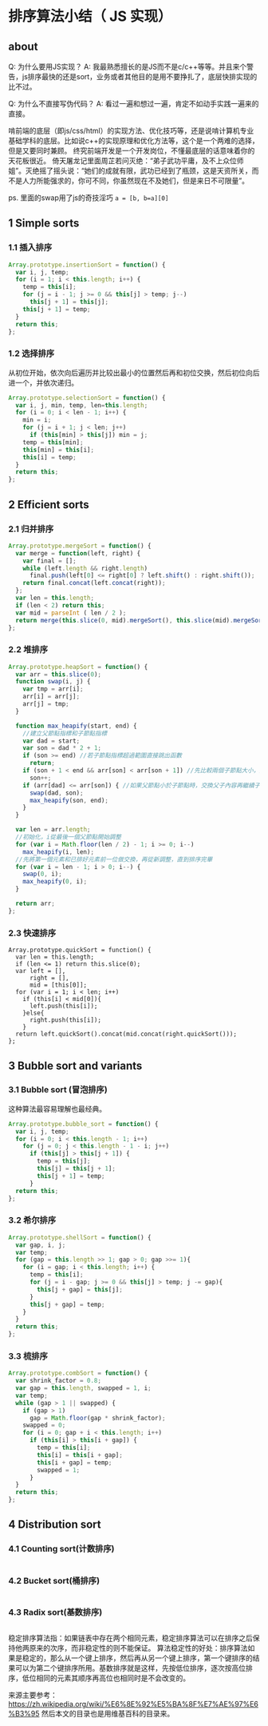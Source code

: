 # 排序算法小结（ JS 实现）

## about
Q: 为什么要用JS实现？
A: 我最熟悉擅长的是JS而不是c/c++等等。并且来个警告，js排序最快的还是sort，业务或者其他目的是用不要挣扎了，底层快排实现的比不过。

Q: 为什么不直接写伪代码？
A: 看过一遍和想过一遍，肯定不如动手实践一遍来的直接。

啃前端的底层（即js/css/html）的实现方法、优化技巧等，还是说啃计算机专业基础学科的底层。比如说c++的实现原理和优化方法等，这个是一个两难的选择，但是又要同时兼顾。
终究前端开发是一个开发岗位，不懂最底层的话意味着你的天花板很近。
倚天屠龙记里面周芷若问灭绝：“弟子武功平庸，及不上众位师姐”。灭绝摇了摇头说：“她们的成就有限，武功已经到了瓶颈，这是天资所关，而不是人力所能强求的，你可不同，你虽然现在不及她们，但是来日不可限量”。

ps. 里面的swap用了js的奇技淫巧  `a = [b, b=a][0]` 

## 1 Simple sorts

### 1.1 插入排序
```JavaScript
Array.prototype.insertionSort = function() {
  var i, j, temp;
  for (i = 1; i < this.length; i++) {
    temp = this[i];
    for (j = i - 1; j >= 0 && this[j] > temp; j--)
      this[j + 1] = this[j];
    this[j + 1] = temp;
  }
  return this;
};
```

### 1.2 选择排序
从初位开始，依次向后遍历并比较出最小的位置然后再和初位交换，然后初位向后进一个，并依次递归。
```JavaScript
Array.prototype.selectionSort = function() {
  var i, j, min, temp, len=this.length;
  for (i = 0; i < len - 1; i++) {
    min = i;
    for (j = i + 1; j < len; j++)
      if (this[min] > this[j]) min = j;
    temp = this[min];
    this[min] = this[i];
    this[i] = temp;
  }
  return this;
};
```

## 2 Efficient sorts

### 2.1 归并排序
```JavaScript
Array.prototype.mergeSort = function() {
  var merge = function(left, right) {
    var final = [];
    while (left.length && right.length)
      final.push(left[0] <= right[0] ? left.shift() : right.shift());
    return final.concat(left.concat(right));
  };
  var len = this.length;
  if (len < 2) return this;
  var mid = parseInt ( len / 2 );
  return merge(this.slice(0, mid).mergeSort(), this.slice(mid).mergeSort());
};
```

### 2.2 堆排序
```JavaScript
Array.prototype.heapSort = function() {
  var arr = this.slice(0);
  function swap(i, j) {
    var tmp = arr[i];
    arr[i] = arr[j];
    arr[j] = tmp;
  }

  function max_heapify(start, end) {
    //建立父節點指標和子節點指標
    var dad = start;
    var son = dad * 2 + 1;
    if (son >= end) //若子節點指標超過範圍直接跳出函數
      return;
    if (son + 1 < end && arr[son] < arr[son + 1]) //先比較兩個子節點大小，選擇最大的
      son++;
    if (arr[dad] <= arr[son]) { //如果父節點小於子節點時，交換父子內容再繼續子節點和孫節點比較
      swap(dad, son);
      max_heapify(son, end);
    }
  }

  var len = arr.length;
  //初始化，i從最後一個父節點開始調整
  for (var i = Math.floor(len / 2) - 1; i >= 0; i--)
    max_heapify(i, len);
  //先將第一個元素和已排好元素前一位做交換，再從新調整，直到排序完畢
  for (var i = len - 1; i > 0; i--) {
    swap(0, i);
    max_heapify(0, i);
  }

  return arr;
};
```

### 2.3 快速排序
```JavaSript
Array.prototype.quickSort = function() {
  var len = this.length;
  if (len <= 1) return this.slice(0);
  var left = [],
      right = [],
      mid = [this[0]];
  for (var i = 1; i < len; i++)
    if (this[i] < mid[0]){
      left.push(this[i]);
    }else{
      right.push(this[i]);
    }
  return left.quickSort().concat(mid.concat(right.quickSort()));
};
```

## 3 Bubble sort and variants

### 3.1 Bubble sort (冒泡排序)
这种算法最容易理解也最经典。
```JavaScript
Array.prototype.bubble_sort = function() {
  var i, j, temp;
  for (i = 0; i < this.length - 1; i++)
    for (j = 0; j < this.length - 1 - i; j++)
      if (this[j] > this[j + 1]) {
        temp = this[j];
        this[j] = this[j + 1];
        this[j + 1] = temp;
      }
  return this;
};
```

### 3.2 希尔排序
```JavaScript
Array.prototype.shellSort = function() {
  var gap, i, j;
  var temp;
  for (gap = this.length >> 1; gap > 0; gap >>= 1){
    for (i = gap; i < this.length; i++) {
      temp = this[i];
      for (j = i - gap; j >= 0 && this[j] > temp; j -= gap){
        this[j + gap] = this[j];
      }
      this[j + gap] = temp;
    }    
  }
  return this;
};
```

### 3.3 梳排序
```JavaScript
Array.prototype.combSort = function() {
  var shrink_factor = 0.8;
  var gap = this.length, swapped = 1, i;
  var temp;
  while (gap > 1 || swapped) {
    if (gap > 1)
      gap = Math.floor(gap * shrink_factor);
    swapped = 0;
    for (i = 0; gap + i < this.length; i++)
      if (this[i] > this[i + gap]) {
        temp = this[i];
        this[i] = this[i + gap];
        this[i + gap] = temp;
        swapped = 1;
      }
  }
  return this;
};
```

## 4 Distribution sort

### 4.1 Counting sort(计数排序)
```JavaScript

```

### 4.2 Bucket sort(桶排序)
```JavaScript
```

### 4.3 Radix sort(基数排序)
```JavaScript
```

稳定排序算法指：如果链表中存在两个相同元素，稳定排序算法可以在排序之后保持他两原来的次序，而非稳定性的则不能保证。
算法稳定性的好处：排序算法如果是稳定的，那么从一个键上排序，然后再从另一个键上排序，第一个键排序的结果可以为第二个键排序所用。基数排序就是这样，先按低位排序，逐次按高位排序，低位相同的元素其顺序再高位也相同时是不会改变的。

来源主要参考：https://zh.wikipedia.org/wiki/%E6%8E%92%E5%BA%8F%E7%AE%97%E6%B3%95
然后本文的目录也是用维基百科的目录来。

